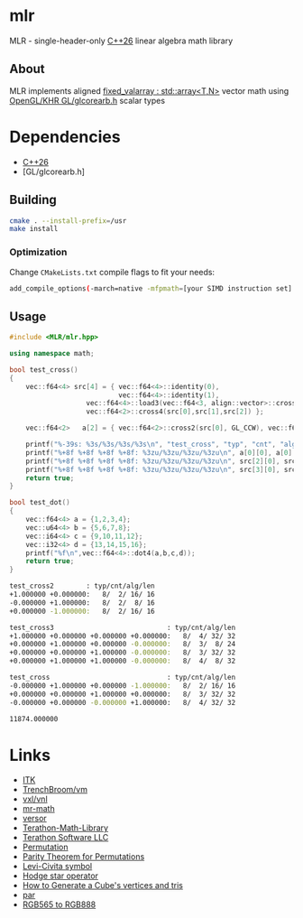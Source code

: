 # mlr

MLR - single-header-only [C++26] linear algebra math library

## About

MLR implements aligned [fixed_valarray : std::array<T,N>] vector math using [OpenGL/KHR GL/glcorearb.h] scalar types

# Dependencies

- [C++26]
- [GL/glcorearb.h]

## Building

```sh
cmake . --install-prefix=/usr
make install
```

### Optimization

Change `CMakeLists.txt` compile flags to fit your needs:
```sh
add_compile_options(-march=native -mfpmath=[your SIMD instruction set] -O3)
```

## Usage

```c++
#include <MLR/mlr.hpp>

using namespace math;

bool test_cross()
{
	vec::f64<4> src[4] = { vec::f64<4>::identity(0),
	                       vec::f64<4>::identity(1),
			       vec::f64<4>::load3(vec::f64<3, align::vector>::cross3(src[0],src[1]).data(),0),
			       vec::f64<2>::cross4(src[0],src[1],src[2]) };

	vec::f64<2>   a[2] = { vec::f64<2>::cross2(src[0], GL_CCW), vec::f64<2>::cross2(src[0], GL_CW) };

	printf("%-39s: %3s/%3s/%3s/%3s\n", "test_cross", "typ", "cnt", "alg", "len");
	printf("%+8f %+8f %+8f %+8f: %3zu/%3zu/%3zu/%3zu\n", a[0][0], a[0][1], a[1][0], a[1][1], sizeof(f64), a[0].size(), alignof(a[0]), sizeof(a[0]));
	printf("%+8f %+8f %+8f %+8f: %3zu/%3zu/%3zu/%3zu\n", src[2][0], src[2][1], src[2][2], src[2][3], sizeof(f64), (size_t)3, alignof(src[2]), sizeof(src[2]));
	printf("%+8f %+8f %+8f %+8f: %3zu/%3zu/%3zu/%3zu\n", src[3][0], src[3][1], src[3][2], src[3][3], sizeof(f64), src[3].size(), alignof(src[3]), sizeof(src[3]));
	return true;
}

bool test_dot()
{
	vec::f64<4> a = {1,2,3,4};
	vec::u64<4> b = {5,6,7,8};
	vec::i64<4> c = {9,10,11,12};
	vec::i32<4> d = {13,14,15,16};
	printf("%f\n",vec::f64<4>::dot4(a,b,c,d));
	return true;
}
```
```sh
test_cross2        : typ/cnt/alg/len
+1.000000 +0.000000:   8/  2/ 16/ 16
-0.000000 +1.000000:   8/  2/  8/ 16
+0.000000 -1.000000:   8/  2/ 16/ 16

test_cross3                            : typ/cnt/alg/len
+1.000000 +0.000000 +0.000000 +0.000000:   8/  4/ 32/ 32
+0.000000 +1.000000 +0.000000 -0.000000:   8/  3/  8/ 24
+0.000000 +0.000000 +1.000000 -0.000000:   8/  3/ 32/ 32
+0.000000 +1.000000 +1.000000 -0.000000:   8/  4/  8/ 32

test_cross                             : typ/cnt/alg/len
-0.000000 +1.000000 +0.000000 -1.000000:   8/  2/ 16/ 16
+0.000000 +0.000000 +1.000000 +0.000000:   8/  3/ 32/ 32
-0.000000 +0.000000 -0.000000 +1.000000:   8/  4/ 32/ 32

11874.000000

```
# Links
- [ITK]
- [TrenchBroom/vm]
- [vxl/vnl]
- [mr-math]
- [versor]
- [Terathon-Math-Library]
- [Terathon Software LLC]
- [Permutation]
- [Parity Theorem for Permutations]
- [Levi-Civita symbol]
- [Hodge star operator]
- [How to Generate a Cube's vertices and tris]
- [par]
- [RGB565 to RGB888]

[C++26]: https://isocpp.org/
[OpenGL/KHR GL/glcorearb.h]: https://github.com/KhronosGroup/OpenGL-Registry/blob/main/api/GL/glcorearb.h
[fixed_valarray : std::array<T,N>]: https://github.com/jopadan/mlr/blob/main/include/MLR/fixed_valarray.hpp
[ITK]: https://github.com/InsightSoftwareConsortium/ITK
[TrenchBroom/vm]: https://github.com/TrenchBroom/TrenchBroom/tree/master/lib/vm
[vxl/vnl]: https://github.com/vxl/vxl/tree/master/core/vnl
[mr-math]: https://github.com/4J-company/mr-math/
[versor]: https://github.com/wolftype/versor/
[Terathon-Math-Library]: https://github.com/EricLengyel/Terathon-Math-Library
[Terathon Software LLC]: https://terathon.com/index.html
[Permutation]: https://en.wikipedia.org/wiki/Permutation
[Parity Theorem for Permutations]: https://maa.org/book/export/html/115646
[Levi-Civita symbol]: https://en.wikipedia.org/wiki/Levi-Civita_symbol
[Hodge star operator]: https://en.wikipedia.org/wiki/Hodge_star_operator
[How to Generate a Cube's vertices and tris]: https://catonif.github.io/cube/
[par]: https://github.com/prideout/par/
[RGB565 to RGB888]: https://retrocomputing.stackexchange.com/questions/27400/what-is-the-most-accurate-way-to-map-6-bit-vga-palette-to-8-bit
